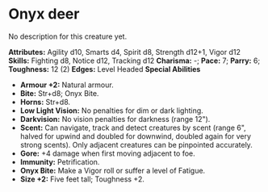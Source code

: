 # Onyx deer

No description for this creature yet.

**Attributes:** Agility d10, Smarts d4, Spirit d8, Strength d12+1, Vigor
d12
**Skills:** Fighting d8, Notice d12, Tracking d12
**Charisma:** -; **Pace:** 7; **Parry:** 6; **Toughness:** 12 (2)
**Edges:** Level Headed
**Special Abilities**

- **Armour +2:** Natural armour.
- **Bite:** Str+d8; Onyx Bite.
- **Horns:** Str+d8.
- **Low Light Vision:** No penalties for dim or dark lighting.
- **Darkvision:** No vision penalties for darkness (range 12").
- **Scent:** Can navigate, track and detect creatures by scent (range
6", halved for upwind and doubled for downwind, doubled again for very
strong scents). Only adjacent creatures can be pinpointed accurately.
- **Gore:** +4 damage when first moving adjacent to foe.
- **Immunity:** Petrification.
- **Onyx Bite:** Make a Vigor roll or suffer a level of Fatigue.
- **Size +2:** Five feet tall; Toughness +2.
